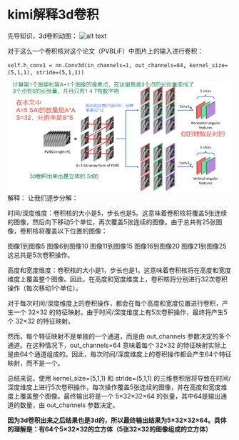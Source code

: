 # kimi解释3d卷积

先导知识，3d卷积动图：
![alt text](https://i-blog.csdnimg.cn/blog_migrate/c77fa7c32e2c2728fad91dea868398c7.gif)


对于这么一个卷积核对这个论文（PVBLiF）中图片上的输入进行卷积：

    self.h_conv1 = nn.Conv3d(in_channels=1, out_channels=64, kernel_size=(5,1,1), stride=(5,1,1))
![alt text](https://github.com/Matt-Li94/NOTE-study/blob/main/image/conv3d_1.png)
解释：
让我们逐步分解：

时间/深度维度：卷积核的大小是5，步长也是5。这意味着卷积核将覆盖5张连续的图像，然后向下移动5个单位，再次覆盖5张连续的图像。由于总共有25张图像，卷积核将覆盖以下位置的图像：

图像1到图像5
图像6到图像10
图像11到图像15
图像16到图像20
图像21到图像25
这总共是5次卷积操作。

高度和宽度维度：卷积核的大小是1，步长也是1。这意味着卷积核将在高度和宽度维度上覆盖整个图像。因此，在高度和宽度维度上，卷积核将分别进行32次卷积操作（每次移动1个单位）。

对于每次时间/深度维度上的卷积操作，都会在每个高度和宽度位置进行卷积，产生一个 32×32 的特征映射。由于时间/深度维度上有5次卷积操作，最终将产生5个 32×32 的特征映射。

然而，每个特征映射不是单独的一个通道，而是由 out_channels 参数决定的多个通道。在这种情况下，out_channels=64 意味着每个 32×32 的特征映射实际上是由64个通道组成的。因此，每次时间/深度维度上的卷积操作都会产生64个特征映射，而不是一个。

总结来说，使用 kernel_size=(5,1,1) 和 stride=(5,1,1) 的三维卷积层将导致在时间/深度维度上进行5次卷积操作，每次操作覆盖5张连续的图像，并在高度和宽度维度上覆盖整个图像。最终输出将是一个 5×32×32×64 的张量，其中64是输出通道的数量，由 out_channels 参数决定。

**因为3d卷积出来之后结果也是3d的，所以最终输出结果为5×32×32×64。具体的理解是：有64个5×32×32的立方体（5张32×32的图像组成的立方体）**
